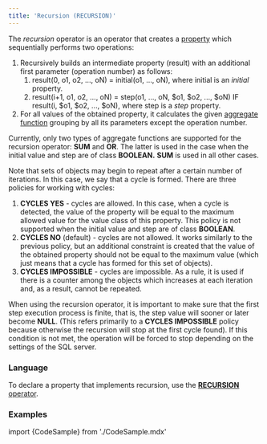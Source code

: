 ```yaml
---
title: 'Recursion (RECURSION)'
---
```


The *recursion* operator is an operator that creates a [property](Properties.md) which sequentially performs two operations:

1.  Recursively builds an intermediate property (result) with an additional first parameter (operation number) as follows:
    1.  result(0, o1, o2, ..., oN) = initial(o1, ..., oN), where initial is an *initial* property.
    2.  result(i+1, o1, o2, ..., oN) = step(o1, ..., oN, $o1, $o2, ..., $oN) IF result(i, $o1, $o2, ..., $oN), where step is a *step* property.
2.  For all values of the obtained property, it calculates the given [aggregate function](Set_operations.md#aggregate-functions) grouping by all its parameters except the operation number.

Currently, only two types of aggregate functions are supported for the recursion operator: **SUM** and **OR**. The latter is used in the case when the initial value and step are of class **BOOLEAN.** **SUM** is used in all other cases.

Note that sets of objects may begin to repeat after a certain number of iterations. In this case, we say that a cycle is formed. There are three policies for working with cycles:

1.  **CYCLES YES** - cycles are allowed. In this case, when a cycle is detected, the value of the property will be equal to the maximum allowed value for the value class of this property. This policy is not supported when the initial value and step are of class **BOOLEAN**.
2.  **CYCLES NO** (default) - cycles are not allowed. It works similarly to the previous policy, but an additional constraint is created that the value of the obtained property should not be equal to the maximum value (which just means that a cycle has formed for this set of objects).
3.  **CYCLES IMPOSSIBLE** - cycles are impossible. As a rule, it is used if there is a counter among the objects which increases at each iteration and, as a result, cannot be repeated.

When using the recursion operator, it is important to make sure that the first step execution process is finite, that is, the step value will sooner or later become **NULL**. (This refers primarily to a **CYCLES IMPOSSIBLE** policy because otherwise the recursion will stop at the first cycle found). If this condition is not met, the operation will be forced to stop depending on the settings of the SQL server.

### Language

To declare a property that implements recursion, use the [**RECURSION** operator](RECURSION_operator.md).

### Examples


import {CodeSample} from './CodeSample.mdx'

<CodeSample url="http://documentation.lsfusion.org:5000/sample?file=OperatorPropertySample&block=recursion1"/>
